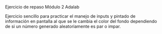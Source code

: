 Ejercicio de repaso Módulo 2 Adalab

Ejercicio sencillo para practicar el manejo de inputs y pintado de información en pantalla al que se le cambia el color del fondo dependiendo de si un número generado aleatoriamente es par o impar.

